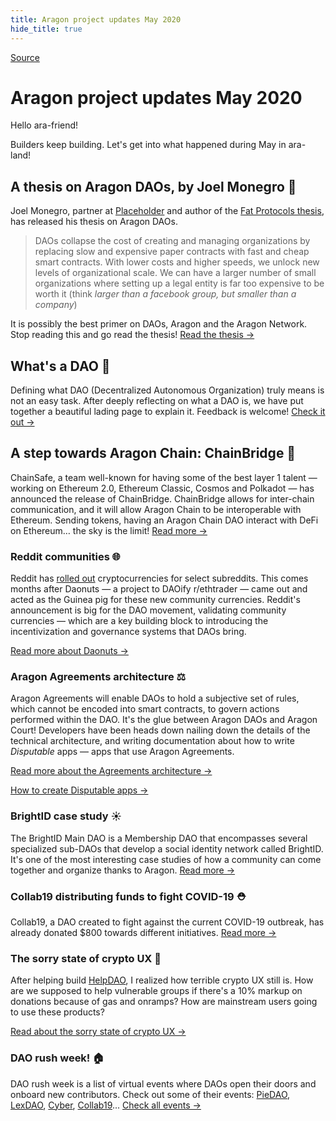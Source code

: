 ```yaml
---
title: Aragon project updates May 2020
hide_title: true
---
```


[Source](https://aragon.substack.com/p/aragon-project-updates-may-2020 "Permalink to Aragon project updates: May 2020")

# Aragon project updates May 2020

Hello ara-friend!

Builders keep building. Let's get into what happened during May in ara-land!

## A thesis on Aragon DAOs, by Joel Monegro 📃

Joel Monegro, partner at [Placeholder][1] and author of the [Fat Protocols thesis][2], has released his thesis on Aragon DAOs.

> DAOs collapse the cost of creating and managing organizations by replacing slow and expensive paper contracts with fast and cheap smart contracts. With lower costs and higher speeds, we unlock new levels of organizational scale. We can have a larger number of small organizations where setting up a legal entity is far too expensive to be worth it (think _larger than a facebook group, but smaller than a company_)

It is possibly the best primer on DAOs, Aragon and the Aragon Network. Stop reading this and go read the thesis! [Read the thesis →][3]

## What's a DAO 🔮

Defining what DAO (Decentralized Autonomous Organization) truly means is not an easy task. After deeply reflecting on what a DAO is, we have put together a beautiful lading page to explain it. Feedback is welcome! [Check it out →][4]

## A step towards Aragon Chain: ChainBridge 🌉

ChainSafe, a team well-known for having some of the best layer 1 talent — working on Ethereum 2.0, Ethereum Classic, Cosmos and Polkadot — has announced the release of ChainBridge. ChainBridge allows for inter-chain communication, and it will allow Aragon Chain to be interoperable with Ethereum. Sending tokens, having an Aragon Chain DAO interact with DeFi on Ethereum… the sky is the limit! [Read more →][5]

### Reddit communities 🌐

Reddit has [rolled out][6] cryptocurrencies for select subreddits. This comes months after Daonuts — a project to DAOify r/ethtrader — came out and acted as the Guinea pig for these new community currencies. Reddit's announcement is big for the DAO movement, validating community currencies — which are a key building block to introducing the incentivization and governance systems that DAOs bring.

[Read more about Daonuts → ][7]

### Aragon Agreements architecture ⚖️

Aragon Agreements will enable DAOs to hold a subjective set of rules, which cannot be encoded into smart contracts, to govern actions performed within the DAO. It's the glue between Aragon DAOs and Aragon Court! Developers have been heads down nailing down the details of the technical architecture, and writing documentation about how to write _Disputable_ apps — apps that use Aragon Agreements.

[Read more about the Agreements architecture →][8]

[How to create Disputable apps →][9]

### BrightID case study ☀️

The BrightID Main DAO is a Membership DAO that encompasses several specialized sub-DAOs that develop a social identity network called BrightID. It's one of the most interesting case studies of how a community can come together and organize thanks to Aragon. [Read more →][10]

### Collab19 distributing funds to fight COVID-19 ⛑

Collab19, a DAO created to fight against the current COVID-19 outbreak, has already donated $800 towards different initiatives. [Read more →][11]

### The sorry state of crypto UX 🤯

After helping build [HelpDAO][12], I realized how terrible crypto UX still is. How are we supposed to help vulnerable groups if there's a 10% markup on donations because of gas and onramps? How are mainstream users going to use these products?

[Read about the sorry state of crypto UX →][13]

### DAO rush week! 🏠

DAO rush week is a list of virtual events where DAOs open their doors and onboard new contributors. Check out some of their events: [PieDAO][14], [LexDAO][15], [Cyber][16], [Collab19][17]... [Check all events →][18]

[1]: https://www.placeholder.vc/
[2]: https://www.usv.com/writing/2016/08/fat-protocols/
[3]: https://www.placeholder.vc/blog/2020/5/7/aragon-daos
[4]: https://aragon.org/dao
[5]: https://medium.com/chainsafe-systems/chainsafe-building-chainbridge-49d51ff2e0a2
[6]: https://www.theblockcrypto.com/linked/65178/reddit-launches-ethereum-based-tokens-for-cryptocurrency-and-fortnite-subreddits
[7]: https://www.reddit.com/r/ethtrader/comments/e70bjc/donutsonethereum_launched/
[8]: https://www.notion.so/aragon/Agreement-v1-Architecture-1cf240b8791841189225318b7f3532f5
[9]: https://www.notion.so/aragon/Disputable-apps-developers-guide-4346c11e94a143799b26bafb03c37f44
[10]: https://aragon.org/studies/brightid
[11]: https://medium.com/collab19/collab19-shifting-the-philanthropic-paradigm-c0a87d27dddb
[12]: https://helpdao.org
[13]: https://luisivan.net/posts/crypto-ux
[14]: https://daorushweek.com/events/piedao-development-call-bounty-program-announcement
[15]: https://daorushweek.com/events/lexdao-hackin-law
[16]: https://daorushweek.com/events/cyber-a-decentralized-google
[17]: https://daorushweek.com/events/dao-ops-workshop-learn-how-to-build-your-own-collab
[18]: https://daorushweek.com/events

  